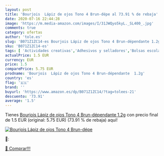 ```yaml
---
layout: post
title: 'Bourjois  Lápiz de ojos Tono 4 Brun-dépe al 73.91 % de rebaja'
date: 2020-07-16 22:44:28
image: 'https://m.media-amazon.com/images/I/31JWQyo5kyL._SL400_.jpg'
comments: true
category: ofertas
author: 'tole.es'
slug: 'B071Z1ZC14-es Bourjois Lápiz de ojos Tono 4 Brun-dépendante 1.2g'
sku: 'B071Z1ZC14-es'
tags: [ 'Actividades creativas','Adhesivos y selladores','Bolsas escolares','Bricolaje y herramientas','Cuchillos de cocina','Equipaje','Ferretería','Hogar y cocina','Juegos de cuchillos de cocina','Juguetes','Juguetes y juegos','Lápices de colores para niños','Material de escritura y dibujo para niños','Mochilas, estuches y sets escolares','Pegamentos instantáneos','Utensilios de cocina','lápiz', ]
actualPrice: 1.5 EUR
currency: EUR
price: 1.5
comparePrice: 5.75 EUR
prodname: 'Bourjois  Lápiz de ojos Tono 4 Brun-dépendante  1.2g'
country: 'es'
flag: '🇪🇸'
brand: ''
buyurl: 'https://www.amazon.es/dp/B071Z1ZC14/?tag=tolees-21'
descuento: '73.91'
average: '1.5'
---
```


Tienes [Bourjois  Lápiz de ojos Tono 4 Brun-dépendante  1.2g](https://www.amazon.es/dp/B071Z1ZC14/?tag=tolees-21) con precio final de  1.5 EUR (original: 5.75 EUR) (73.91 %  de rebaja) aqui!

[![Bourjois  Lápiz de ojos Tono 4 Brun-dépe](https://m.media-amazon.com/images/I/31JWQyo5kyL._SL400_.jpg)](https://www.amazon.es/dp/B071Z1ZC14/?tag=tolees-21)

🔎:


[🛒 Comprar!!!](https://www.amazon.es/dp/B071Z1ZC14/?tag=tolees-21)
